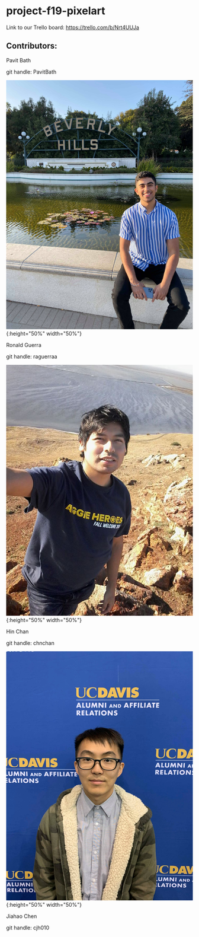 # project-f19-pixelart

Link to our Trello board: https://trello.com/b/Nrt4UUJa

## Contributors:

Pavit Bath

git handle: PavitBath

![](Members/Pavit.jpg){:height="50%" width="50%"}

Ronald Guerra

git handle: raguerraa

![](Members/ronald.jpg){:height="50%" width="50%"}

Hin Chan

git handle: chnchan

![](Members/Hin.jpg){:height="50%" width="50%"}

Jiahao Chen

git handle: cjh010
